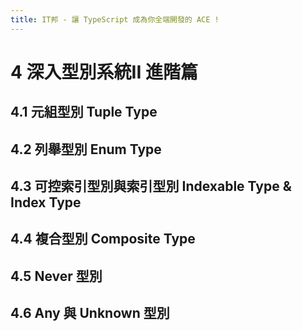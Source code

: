 ```yaml
---
title: IT邦 - 讓 TypeScript 成為你全端開發的 ACE !
---
```


# 4 深入型別系統II 進階篇

## 4.1 元組型別 Tuple Type

## 4.2 列舉型別 Enum Type

## 4.3 可控索引型別與索引型別 Indexable Type & Index Type

## 4.4 複合型別 Composite Type

## 4.5 Never 型別

## 4.6 Any 與 Unknown 型別
